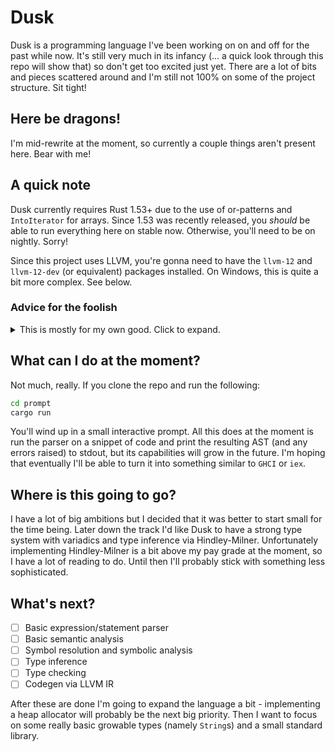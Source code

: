 # Dusk
Dusk is a programming language I've been working on on and off for the past while now.
It's still very much in its infancy (... a quick look through this repo will show that) so don't get too excited just yet.
There are a lot of bits and pieces scattered around and I'm still not 100% on some of the project structure. Sit tight!

## Here be dragons!
I'm mid-rewrite at the moment, so currently a couple things aren't present here. Bear with me!

## A quick note
Dusk currently requires Rust 1.53+ due to the use of or-patterns and `IntoIterator` for arrays.
Since 1.53 was recently released, you *should* be able to run everything here on stable now.
Otherwise, you'll need to be on nightly. Sorry!

Since this project uses LLVM, you're gonna need to have the `llvm-12` and `llvm-12-dev` (or equivalent) packages installed.
On Windows, this is quite a bit more complex. See below.

### Advice for the foolish
<details>
<summary>This is mostly for my own good. Click to expand.</summary>

If you're compiling on Windows, you're in for a fun time.
Notably, if you get weird assertion failures while building `llvm-sys`, make sure you have the right toolchain platform.
That is, if you built LLVM with MSVC, `rustup default nightly-msvc` (or similar) is your friend.

Past that, here's what I ran on Windows to get things to function:

``` sh
# This will take a while. Have fun.
git clone https://github.com/llvm/llvm-project
git checkout releases/12.x
cd llvm-project
cd llvm
cmake . -DCMAKE_BUILD_TYPE=Release -DLLVM_ENABLE_ASSERTIONS=ON -G "Visual Studio 16 2019" -Thost=x64
# At this point, `LLVM.sln` will exist. You're gonna wanna find this in Visual Studio, set the build to `Release`, and then build `ALL_BUILD`.
# In truth, we could use `cmake --build .` here. But that will not run anything in parallel and it will be quite slow. So don't do that.
# I'm not sure if this next step is required? But it ended up working for me. So your mileage may vary.
cmake --build . --target install
# After this, decide on where you wanna put LLVM. I chose `C:/llvm-12` because I'm an idiot.
$env:LLVM_SYS_120_PREFIX = "..." # Where "..." is your install location.
# Now copy the contents of `llvm-project/llvm/Release` to your install folder.
# You'll also want to copy `llvm-project/llvm/include` to your install folder - the whole thing, not just the contents.
# Once you're done, running `Get-ChildItem -Name` in your install folder should look like this:
bin
include
lib
libllvm-c.args
libllvm-c.exports
# Before trying to build, it's a good idea to run `cargo clean`. Otherwise, you're all set!
```

If you're on a *nix system you already know what you're doing.
</details>

## What can I do at the moment?
Not much, really. If you clone the repo and run the following:
```sh
cd prompt
cargo run
```
You'll wind up in a small interactive prompt. All this does at the moment is run the parser on a snippet of code and
print the resulting AST (and any errors raised) to stdout, but its capabilities will grow in the future. I'm hoping that
eventually I'll be able to turn it into something similar to `GHCI` or `iex`.

## Where is this going to go?
I have a lot of big ambitions but I decided that it was better to start small for the time being. Later down the track
I'd like Dusk to have a strong type system with variadics and type inference via Hindley-Milner. Unfortunately
implementing Hindley-Milner is a bit above my pay grade at the moment, so I have a lot of reading to do. Until then I'll
probably stick with something less sophisticated.

## What's next?
- [ ] Basic expression/statement parser
- [ ] Basic semantic analysis
- [ ] Symbol resolution and symbolic analysis
- [ ] Type inference
- [ ] Type checking
- [ ] Codegen via LLVM IR

After these are done I'm going to expand the language a bit - implementing a heap allocator will probably be the
next big priority. Then I want to focus on some really basic growable types (namely `String`s) and a small standard library.
